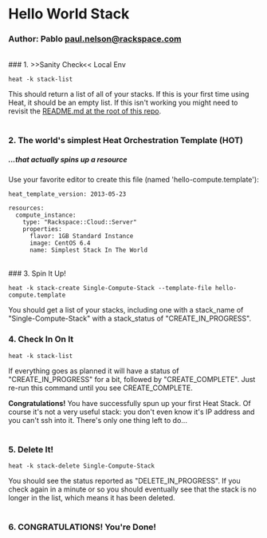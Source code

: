 # Hello World Stack
### Author: Pablo <paul.nelson@rackspace.com>
</br>
### 1. >>Sanity Check<< Local Env

```shell
heat -k stack-list
```

This should return a list of all of your stacks. If this is your first time using Heat, it should be an empty list. If this isn't working you might need to revisit the [README.md at the root of this repo](heat-tutorial/blob/master).
</br>
</br>
### 2. The world's simplest Heat Orchestration Template (HOT)
##### _...that actually spins up a resource_

Use your favorite editor to create this file (named 'hello-compute.template'):

```shell
heat_template_version: 2013-05-23

resources:
  compute_instance:
    type: "Rackspace::Cloud::Server"
    properties:
      flavor: 1GB Standard Instance
      image: CentOS 6.4
      name: Simplest Stack In The World
```
</br>
### 3. Spin It Up!

```shell
heat -k stack-create Single-Compute-Stack --template-file hello-compute.template
```

You should get a list of your stacks, including one with a stack_name of "Single-Compute-Stack" with a stack_status of "CREATE_IN_PROGRESS".
</br>
### 4. Check In On It

```shell
heat -k stack-list
```

If everything goes as planned it will have a status of "CREATE_IN_PROGRESS" for a bit, followed by "CREATE_COMPLETE". Just re-run this command until you see CREATE_COMPLETE.

__Congratulations!__ You have successfully spun up your first Heat Stack. Of course it's not a very useful stack: you don't even know it's IP address and you can't ssh into it. There's only one thing left to do...
</br>
</br>
### 5. Delete It!

```shell
heat -k stack-delete Single-Compute-Stack
```

You should see the status reported as "DELETE_IN_PROGRESS". If you check again in a minute or so you should eventually see that the stack is no longer in the list, which means it has been deleted.
</br>
</br>
### 6. CONGRATULATIONS! You're Done!
